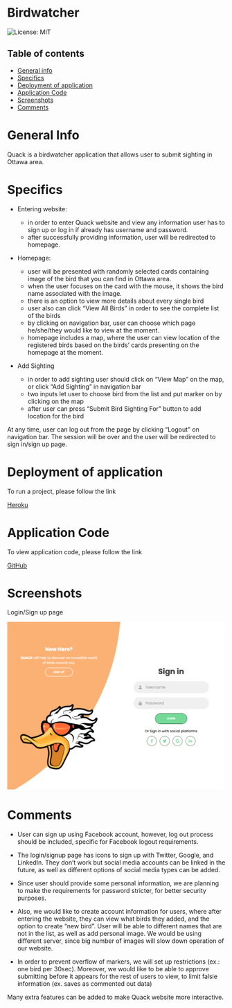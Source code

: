 # Birdwatcher


![License: MIT](https://img.shields.io/badge/License-MIT-yellow.svg)

## Table of contents
 * [General info](#General-Info)
 * [Specifics](#Specifics)
 * [Deployment of application](#Deployment-of-application)
 * [Application Code](#Application-Code)
 * [Screenshots](#Screenshots)
 * [Comments](#Comments)


# General Info

 Quack is a birdwatcher application that allows user to submit sighting in Ottawa area.


# Specifics

  * Entering website:
     * in order to enter Quack website and view any information user has to sign up or log in if already has username and password. 
     * after successfully providing information, user will be redirected to homepage.

  * Homepage:
     * user will be presented with randomly selected cards containing image of the bird that you can find in Ottawa area.
     * when the user focuses on the card with the mouse, it shows the bird name associated with the image.
     * there is an option to view more details about every single bird
     * user also can click “View All Birds” in order to see the complete list of the birds
     * by clicking on navigation bar, user can choose which page he/she/they would like to view at the moment.
     * homepage includes a map, where the user can view location of the registered birds based on the birds’ cards presenting on the homepage at the moment.

  * Add Sighting
     * in order to add sighting user should click on “View Map” on the map, or click “Add Sighting” in navigation bar
     * two inputs let user to choose bird from the list and put marker on by clicking on the map
     * after user can press “Submit Bird Sighting For” button to add location for the bird 


  At any time, user can log out from the page by clicking “Logout” on navigation bar. The session will be over and the user will be redirected to sign in/sign up page.




 # Deployment of application

   To run a project, please follow the link 

   [Heroku](https://birdwatcherquack.herokuapp.com/)



 # Application Code

   To view application code, please follow the link 

   [GitHub](https://github.com/BirdWatcherQuack/BirdWatcher)


 # Screenshots

  Login/Sign up page

   ![Login page](./public/images/login.png)


 # Comments

 * User can sign up using Facebook account, however, log out process should be included, specific for Facebook logout requirements. 

 * The login/signup page has icons to sign up with Twitter, Google, and LinkedIn. They don’t work but social media accounts can be linked in the future, as well as different options of social media types can be added.

 * Since user should provide some personal information, we are planning to make the requirements for password stricter, for better security purposes.

 * Also, we would like to create account information for users, where after entering the website, they can view what birds they added, and the option to create “new bird”. User will be able to different names that are not in the list, as well as add personal image. We would be using different server, since big number of images will slow down operation of our website.
 
 * In order to prevent overflow of markers, we will set up restrictions (ex.: one bird per 30sec). Moreover, we would like to be able to approve submitting before it appears for the rest of users to view, to limit falsie information (ex. saves as commented out data)

 Many extra features can be added to make Quack website more interactive.
